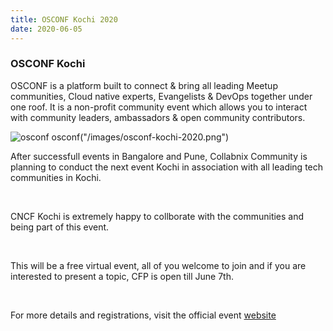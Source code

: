 ```yaml
---
title: OSCONF Kochi 2020
date: 2020-06-05
---
```


### OSCONF Kochi

OSCONF is a platform built to connect & bring all leading Meetup communities, Cloud native experts, Evangelists & DevOps together under one roof. It is a non-profit community event which allows you to interact with community leaders, ambassadors & open community contributors.

![osconf](../images/osconf-kochi-2020.png)
osconf("/images/osconf-kochi-2020.png")

After successfull events in Bangalore and Pune, Collabnix Community is planning to conduct the next event Kochi in association with all leading tech communities in Kochi.

<br>

CNCF Kochi is extremely happy to collborate with the communities and being part of this event.

<br>

This will be a free virtual event, all of you welcome to join and if you are interested to present a topic, CFP is open till June 7th.


<br>

For more details and registrations, visit the official event [website](https://osconf-kochi.collabnix.com) 


